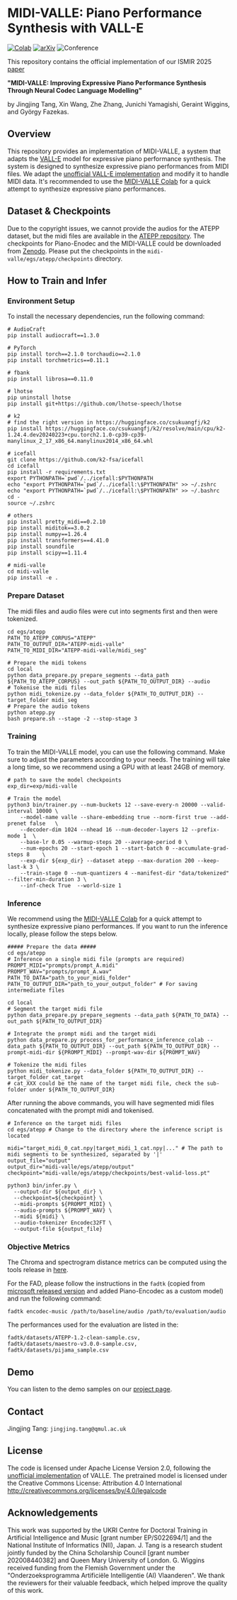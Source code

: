# MIDI-VALLE: Piano Performance Synthesis with VALL-E
[![Colab](https://colab.research.google.com/assets/colab-badge.svg)](https://colab.research.google.com/drive/1JuQ7uv8lPbdQhF7xCrcGFg-rCFQ0tPgU?usp=sharing)
[![arXiv](https://img.shields.io/badge/arXiv-2501.10222v1-b31b1b.svg)](https://arxiv.org/abs/2501.10222v1)
![Conference](https://img.shields.io/badge/Conference-ISMIR%202025-green)

This repository contains the official implementation of our ISMIR 2025 [paper](https://ieeexplore.ieee.org/stamp/stamp.jsp?arnumber=10890623)

**"MIDI-VALLE: Improving Expressive Piano Performance Synthesis Through Neural Codec Language Modelling"**

by Jingjing Tang, Xin Wang, Zhe Zhang, Junichi Yamagishi, Geraint Wiggins, and György Fazekas.

## Overview
This repository provides an implementation of MIDI-VALLE, a system that adapts the [VALL-E]((https://arxiv.org/abs/2301.02111)) model for expressive piano performance synthesis. The system is designed to synthesize expressive piano performances from MIDI files. We adapt the [unofficial VALL-E implementation](https://github.com/lifeiteng/vall-e) and modify it to handle MIDI data. It's recommended to use the [MIDI-VALLE Colab](https://colab.research.google.com/drive/1JuQ7uv8lPbdQhF7xCrcGFg-rCFQ0tPgU?usp=sharing) for a quick attempt to synthesize expressive piano performances.

## Dataset & Checkpoints
Due to the copyright issues, we cannot provide the audios for the ATEPP dataset, but the midi files are available in the [ATEPP repository](https://github.com/tangjjbetsy/ATEPP). The checkpoints for Piano-Enodec and the MIDI-VALLE could be downloaded from [Zenodo](). Please put the checkpoints in the `midi-valle/egs/atepp/checkpoints` directory.

## How to Train and Infer
### Environment Setup
To install the necessary dependencies, run the following command:
```
# AudioCraft
pip install audiocraft==1.3.0

# PyTorch
pip install torch==2.1.0 torchaudio==2.1.0
pip install torchmetrics==0.11.1

# fbank
pip install librosa==0.11.0

# lhotse
pip uninstall lhotse
pip install git+https://github.com/lhotse-speech/lhotse

# k2
# find the right version in https://huggingface.co/csukuangfj/k2
pip install https://huggingface.co/csukuangfj/k2/resolve/main/cpu/k2-1.24.4.dev20240223+cpu.torch2.1.0-cp39-cp39-manylinux_2_17_x86_64.manylinux2014_x86_64.whl

# icefall
git clone https://github.com/k2-fsa/icefall
cd icefall
pip install -r requirements.txt
export PYTHONPATH=`pwd`/../icefall:$PYTHONPATH
echo "export PYTHONPATH=`pwd`/../icefall:\$PYTHONPATH" >> ~/.zshrc
echo "export PYTHONPATH=`pwd`/../icefall:\$PYTHONPATH" >> ~/.bashrc
cd -
source ~/.zshrc

# others
pip install pretty_midi==0.2.10
pip install miditok==3.0.2
pip install numpy==1.26.4
pip install transformers==4.41.0 
pip install soundfile
pip install scipy==1.11.4

# midi-valle
cd midi-valle
pip install -e .
```

### Prepare Dataset
The midi files and audio files were cut into segments first and then were tokenized.

```
cd egs/atepp
PATH_TO_ATEPP_CORPUS="ATEPP"
PATH_TO_OUTPUT_DIR="ATEPP-midi-valle"
PATH_TO_MIDI_DIR="ATEPP-midi-valle/midi_seg"

# Prepare the midi tokens
cd local
python data_prepare.py prepare_segments --data_path ${PATH_TO_ATEPP_CORPUS} --out_path ${PATH_TO_OUTPUT_DIR} --audio
# Tokenise the midi files
python midi_tokenize.py --data_folder ${PATH_TO_OUTPUT_DIR} --target_folder midi_seg
# Prepare the audio tokens
python atepp.py
bash prepare.sh --stage -2 --stop-stage 3
```

### Training
To train the MIDI-VALLE model, you can use the following command. Make sure to adjust the parameters according to your needs. The training will take a long time, so we recommend using a GPU with at least 24GB of memory.

```
# path to save the model checkpoints
exp_dir=exp/midi-valle 

# Train the model
python3 bin/trainer.py --num-buckets 12 --save-every-n 20000 --valid-interval 10000 \
    --model-name valle --share-embedding true --norm-first true --add-prenet false   \
    --decoder-dim 1024 --nhead 16 --num-decoder-layers 12 --prefix-mode 1  \
    --base-lr 0.05 --warmup-steps 20 --average-period 0 \
    --num-epochs 20 --start-epoch 1 --start-batch 0 --accumulate-grad-steps 8    \
    --exp-dir ${exp_dir} --dataset atepp --max-duration 200 --keep-last-k 3 \
    --train-stage 0 --num-quantizers 4 --manifest-dir "data/tokenized" --filter-min-duration 3 \
    --inf-check True  --world-size 1
```

### Inference
We recommend using the [MIDI-VALLE Colab](https://colab.research.google.com/drive/1JuQ7uv8lPbdQhF7xCrcGFg-rCFQ0tPgU?usp=sharing) for a quick attempt to synthesize expressive piano performances. If you want to run the inference locally, please follow the steps below.

```
##### Prepare the data #####
cd egs/atepp
# Inference on a single midi file (prompts are required)
PROMPT_MIDI="prompts/prompt_A.midi"
PROMPT_WAV="prompts/prompt_A.wav"
PATH_TO_DATA="path_to_your_midi_folder"
PATH_TO_OUTPUT_DIR="path_to_your_output_folder" # For saving intermediate files

cd local
# Segment the target midi file
python data_prepare.py prepare_segments --data_path ${PATH_TO_DATA} --out_path ${PATH_TO_OUTPUT_DIR}

# Integrate the prompt midi and the target midi
python data_prepare.py process_for_performance_inference_colab --data_path ${PATH_TO_OUTPUT_DIR} --out_path ${PATH_TO_OUTPUT_DIR} --prompt-midi-dir ${PROMPT_MIDI} --prompt-wav-dir ${PROMPT_WAV}

# Tokenize the midi files
python midi_tokenize.py --data_folder ${PATH_TO_OUTPUT_DIR} --target_folder cat_target 
# cat_XXX could be the name of the target midi file, check the sub-folder under ${PATH_TO_OUTPUT_DIR}
```

After running the above commands, you will have segmented midi files concatenated with the prompt midi and tokenised.

```
# Inference on the target midi files
cd egs/atepp # Change to the directory where the inference script is located

midi="target_midi_0_cat.npy|target_midi_1_cat.npy|..." # The path to midi segments to be synthesized, separated by '|'
output_file="output"
output_dir="midi-valle/egs/atepp/output"
checkpoint="midi-valle/egs/atepp/checkpoints/best-valid-loss.pt"

python3 bin/infer.py \
  --output-dir ${output_dir} \
  --checkpoint=${checkpoint} \
  --midi-prompts ${PROMPT_MIDI} \
  --audio-prompts ${PROMPT_WAV} \
  --midi ${midi} \
  --audio-tokenizer Encodec32FT \
  --output-file ${output_file}
```

### Objective Metrics
The Chroma and spectrogram distance metrics can be computed using the tools release in [here](https://github.com/tangjjbetsy/S2A/tree/dev/objective_eval).

For the FAD, please follow the instructions in the `fadtk` (copied from [microsoft released version](https://github.com/microsoft/fadtk) and added Piano-Encodec as a custom model) and run the following command:

```
fadtk encodec-music /path/to/baseline/audio /path/to/evaluation/audio
```

The performances used for the evaluation are listed in the:
```
fadtk/datasets/ATEPP-1.2-clean-sample.csv,
fadtk/datasets/maestro-v3.0.0-sample.csv, 
fadtk/datasets/pijama_sample.csv
```

## Demo
You can listen to the demo samples on our [project page](https://tangjjbetsy.github.io/MIDI-VALLE/).

## Contact
Jingjing Tang: `jingjing.tang@qmul.ac.uk`

## License
The code is licensed under Apache License Version 2.0, following the [unofficial implementation](https://github.com/lifeiteng/vall-e) of VALLE. The pretrained model is licensed under the Creative Commons License: Attribution 4.0 International http://creativecommons.org/licenses/by/4.0/legalcode

## Acknowledgements
This work was supported by the UKRI Centre for Doctoral Training in Artificial Intelligence and Music [grant number EP/S022694/1] and the National Institute of Informatics (NII), Japan. J. Tang is a research student jointly funded by the China Scholarship Council [grant number 202008440382] and Queen Mary University of London. G. Wiggins received funding from the Flemish Government under the "Onderzoeksprogramma Artificiële Intelligentie (AI) Vlaanderen". We thank the reviewers for their valuable feedback, which helped improve the quality of this work.